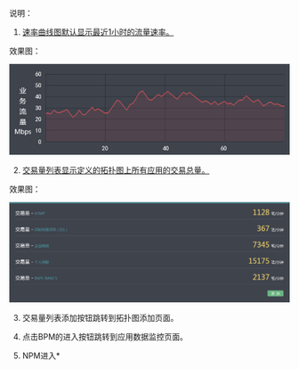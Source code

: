 说明：

1. [速率曲线图默认显示最近1小时的流量速率。](/应用速率曲线图.md)

  效果图：

  ![](/assets/应用速率曲线图.png)

2. [交易量列表显示定义的拓扑图上所有应用的交易总量。](/应用交易量列表.md)

  效果图：

  ![](/assets/应用交易量列表.png)

3. 交易量列表添加按钮跳转到拓扑图添加页面。

4. 点击BPM的进入按钮跳转到应用数据监控页面。

5. NPM进入\*


